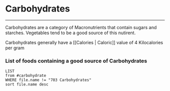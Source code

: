 # Carbohydrates
--- 

Carbohydrates are a category of Macronutrients that contain sugars and starches. Vegetables tend to be a good source of this nutirent.

Carbohydrates generally have a [[Calories | Caloric]] value of 4 Kilocalories per gram

### List of foods containing a good source of Carbohydrates
```dataview
LIST 
from #carbohydrate 
WHERE file.name != "703 Carbohydrates"
sort file.name desc
```

